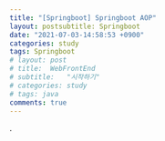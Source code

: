 ```yaml
---
title: "[Springboot] Springboot AOP"
layout: postsubtitle: Springboot
date: "2021-07-03-14:58:53 +0900"
categories: study
tags: Springboot
# layout: post
# title:  WebFrontEnd
# subtitle:   "시작하기"
# categories: study
# tags: java
comments: true
---
```


.
